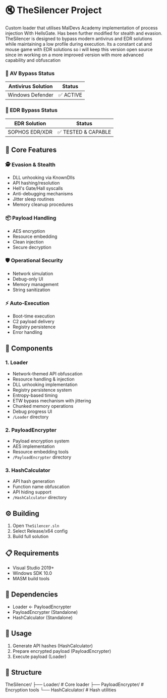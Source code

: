 ﻿# 🔇 TheSilencer Project 

Custom loader that utilises MalDevs Academy implementation of process injection With HellsGate. Has been further modified for stealth and evasion. TheSilencer is designed to bypass modern antivirus and EDR solutions while maintaining a low profile during execution. Its a constant cat and mouse game with EDR solutions so i will keep this version open source since im working on a more improved version with more advanced capability and obfuscation 

### 🎯 AV Bypass Status

| Antivirus Solution | Status |
|-------------------|--------|
| Windows Defender | ✅ ACTIVE |

### 🎯 EDR Bypass Status

| EDR Solution | Status |
|--------------|--------|
| SOPHOS EDR/XDR | ✅ TESTED & CAPABLE |

## 🎯 Core Features

### 🕵️ Evasion & Stealth
- DLL unhooking via KnownDlls
- API hashing/resolution
- Hell's Gate/Hall syscalls
- Anti-debugging mechanisms
- Jitter sleep routines
- Memory cleanup procedures

### 📦 Payload Handling
- AES encryption
- Resource embedding
- Clean injection
- Secure decryption

### 🛡️ Operational Security
- Network simulation
- Debug-only UI
- Memory management
- String sanitization

### ⚡ Auto-Execution
- Boot-time execution
- C2 payload delivery
- Registry persistence
- Error handling

## 🚀 Components

### 1. Loader
- Network-themed API obfuscation
- Resource handling & injection
- DLL unhooking implementation
- Registry persistence system
- Entropy-based timing
- ETW bypass mechanism with jittering
- Chunked memory operations
- Debug progress UI
- `/Loader` directory

### 2. PayloadEncrypter
- Payload encryption system
- AES implementation
- Resource embedding tools
- `/PayloadEncrypter` directory

### 3. HashCalculator
- API hash generation
- Function name obfuscation
- API hiding support
- `/HashCalculator` directory

## ⚙️ Building
1. Open `TheSilencer.sln`
2. Select Release/x64 config
3. Build full solution

## 📋 Requirements
- Visual Studio 2019+
- Windows SDK 10.0
- MASM build tools

## 🔄 Dependencies
- Loader ← PayloadEncrypter
- PayloadEncrypter (Standalone)
- HashCalculator (Standalone)

## 📝 Usage
1. Generate API hashes (HashCalculator)
2. Prepare encrypted payload (PayloadEncrypter)
3. Execute payload (Loader)

## 📂 Structure
TheSilencer/
├── Loader/              # Core loader
├── PayloadEncrypter/    # Encryption tools
└── HashCalculator/      # Hash utilities

